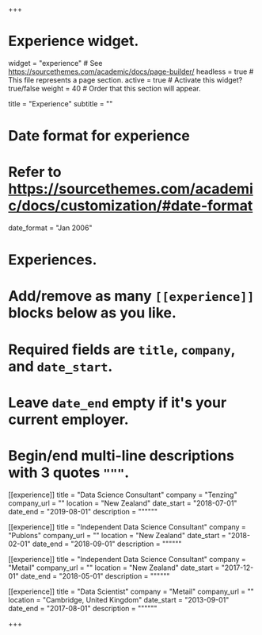 +++
# Experience widget.
widget = "experience"  # See https://sourcethemes.com/academic/docs/page-builder/
headless = true  # This file represents a page section.
active = true  # Activate this widget? true/false
weight = 40  # Order that this section will appear.

title = "Experience"
subtitle = ""

# Date format for experience
#   Refer to https://sourcethemes.com/academic/docs/customization/#date-format
date_format = "Jan 2006"

# Experiences.
#   Add/remove as many `[[experience]]` blocks below as you like.
#   Required fields are `title`, `company`, and `date_start`.
#   Leave `date_end` empty if it's your current employer.
#   Begin/end multi-line descriptions with 3 quotes `"""`.

[[experience]]
  title = "Data Science Consultant"
  company = "Tenzing"
  company_url = ""
  location = "New Zealand"
  date_start = "2018-07-01"
  date_end = "2019-08-01"
  description = """"""

[[experience]]
  title = "Independent Data Science Consultant"
  company = "Publons"
  company_url = ""
  location = "New Zealand"
  date_start = "2018-02-01"
  date_end = "2018-09-01"
  description = """"""

[[experience]]
  title = "Independent Data Science Consultant"
  company = "Metail"
  company_url = ""
  location = "New Zealand"
  date_start = "2017-12-01"
  date_end = "2018-05-01"
  description = """"""

[[experience]]
  title = "Data Scientist"
  company = "Metail"
  company_url = ""
  location = "Cambridge, United Kingdom"
  date_start = "2013-09-01"
  date_end = "2017-08-01"
  description = """"""

+++
